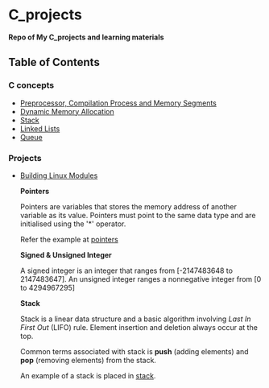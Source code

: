 # C_projects

**Repo of My C_projects and learning materials**
 

## Table of Contents

### C concepts
- [Preprocessor, Compilation Process and Memory Segments](https://github.com/ijulipan/C_projects/blob/main/learn/c_concepts/preprocessor_macro/README.md)
- [Dynamic Memory Allocation](https://github.com/ijulipan/C_projects/blob/main/learn/c_concepts/dynamic_mem_alloc/README.md)
- [Stack](/learn/c_concepts/stack/STACK.md)
- [Linked Lists](/learn/c_concepts/linked_list/LINKED_LIST.md)
- [Queue](/learn/c_concepts/queue/queue.md)

### Projects
- [Building Linux Modules](https://github.com/ijulipan/C_projects/blob/main/linux_driver_development/char_device/hello_world/README.md)


  **Pointers**

  Pointers are variables that stores the memory address of another variable as its value. Pointers must point to the same data type and are initialised using the '*' operator.
  
   Refer the example at [pointers](https://github.com/ijulipan/C_projects/blob/main/learn/c_concepts/pointer/pointer.c)

  **Signed & Unsigned Integer**
  
  A signed integer is an integer that ranges from [-2147483648 to 2147483647]. An unsigned integer ranges a nonnegative integer from [0 to 4294967295]

  **Stack**
  
  Stack is a linear data structure and a basic algorithm involving _Last In First Out_ (LIFO) rule. Element insertion and deletion always occur at the top. 

  Common terms associated with stack is **push** (adding elements) and **pop** (removing elements) from the stack.

  An example of a stack is placed in [stack](https://github.com/ijulipan/C_projects/blob/main/learn/c_concepts/stack.c).
